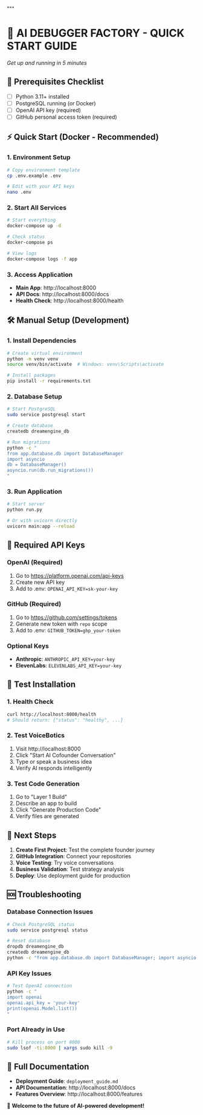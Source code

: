 """
# 🚀 AI DEBUGGER FACTORY - QUICK START GUIDE
*Get up and running in 5 minutes*

## 🎯 Prerequisites Checklist
- [ ] Python 3.11+ installed
- [ ] PostgreSQL running (or Docker)
- [ ] OpenAI API key (required)
- [ ] GitHub personal access token (required)

## ⚡ Quick Start (Docker - Recommended)

### 1. Environment Setup
```bash
# Copy environment template
cp .env.example .env

# Edit with your API keys
nano .env
```

### 2. Start All Services
```bash
# Start everything
docker-compose up -d

# Check status
docker-compose ps

# View logs
docker-compose logs -f app
```

### 3. Access Application
- **Main App**: http://localhost:8000
- **API Docs**: http://localhost:8000/docs
- **Health Check**: http://localhost:8000/health

## 🛠️ Manual Setup (Development)

### 1. Install Dependencies
```bash
# Create virtual environment
python -m venv venv
source venv/bin/activate  # Windows: venv\Scripts\activate

# Install packages
pip install -r requirements.txt
```

### 2. Database Setup
```bash
# Start PostgreSQL
sudo service postgresql start

# Create database
createdb dreamengine_db

# Run migrations
python -c "
from app.database.db import DatabaseManager
import asyncio
db = DatabaseManager()
asyncio.run(db.run_migrations())
"
```

### 3. Run Application
```bash
# Start server
python run.py

# Or with uvicorn directly
uvicorn main:app --reload
```

## 🔑 Required API Keys

### OpenAI (Required)
1. Go to https://platform.openai.com/api-keys
2. Create new API key
3. Add to .env: `OPENAI_API_KEY=sk-your-key`

### GitHub (Required)
1. Go to https://github.com/settings/tokens
2. Generate new token with `repo` scope
3. Add to .env: `GITHUB_TOKEN=ghp_your-token`

### Optional Keys
- **Anthropic**: `ANTHROPIC_API_KEY=your-key`
- **ElevenLabs**: `ELEVENLABS_API_KEY=your-key`

## 🧪 Test Installation

### 1. Health Check
```bash
curl http://localhost:8000/health
# Should return: {"status": "healthy", ...}
```

### 2. Test VoiceBotics
1. Visit http://localhost:8000
2. Click "Start AI Cofounder Conversation"
3. Type or speak a business idea
4. Verify AI responds intelligently

### 3. Test Code Generation
1. Go to "Layer 1 Build"
2. Describe an app to build
3. Click "Generate Production Code"
4. Verify files are generated

## 🎯 Next Steps

1. **Create First Project**: Test the complete founder journey
2. **GitHub Integration**: Connect your repositories
3. **Voice Testing**: Try voice conversations
4. **Business Validation**: Test strategy analysis
5. **Deploy**: Use deployment guide for production

## 🆘 Troubleshooting

### Database Connection Issues
```bash
# Check PostgreSQL status
sudo service postgresql status

# Reset database
dropdb dreamengine_db
createdb dreamengine_db
python -c "from app.database.db import DatabaseManager; import asyncio; db = DatabaseManager(); asyncio.run(db.run_migrations())"
```

### API Key Issues
```bash
# Test OpenAI connection
python -c "
import openai
openai.api_key = 'your-key'
print(openai.Model.list())
"
```

### Port Already in Use
```bash
# Kill process on port 8000
sudo lsof -ti:8000 | xargs sudo kill -9
```

## 📖 Full Documentation
- **Deployment Guide**: `deployment_guide.md`
- **API Documentation**: http://localhost:8000/docs
- **Features Overview**: http://localhost:8000/features

🎉 **Welcome to the future of AI-powered development!**